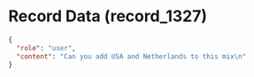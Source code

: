 # Record Data (record_1327)

```json
{
  "role": "user",
  "content": "Can you add USA and Netherlands to this mix\n"
}
```
